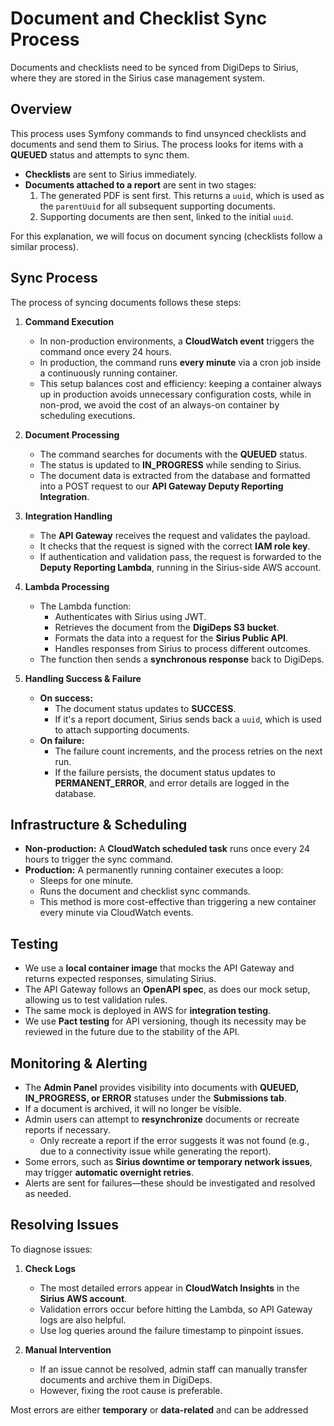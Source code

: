 # Document and Checklist Sync Process

Documents and checklists need to be synced from DigiDeps to Sirius, where they are stored in the Sirius case management system.

## Overview
This process uses Symfony commands to find unsynced checklists and documents and send them to Sirius. The process looks for items with a **QUEUED** status and attempts to sync them.

- **Checklists** are sent to Sirius immediately.
- **Documents attached to a report** are sent in two stages:
  1. The generated PDF is sent first. This returns a `uuid`, which is used as the `parentUuid` for all subsequent supporting documents.
  2. Supporting documents are then sent, linked to the initial `uuid`.

For this explanation, we will focus on document syncing (checklists follow a similar process).

## Sync Process
The process of syncing documents follows these steps:

1. **Command Execution**
   - In non-production environments, a **CloudWatch event** triggers the command once every 24 hours.
   - In production, the command runs **every minute** via a cron job inside a continuously running container.
   - This setup balances cost and efficiency: keeping a container always up in production avoids unnecessary configuration costs, while in non-prod, we avoid the cost of an always-on container by scheduling executions.

2. **Document Processing**
   - The command searches for documents with the **QUEUED** status.
   - The status is updated to **IN_PROGRESS** while sending to Sirius.
   - The document data is extracted from the database and formatted into a POST request to our **API Gateway Deputy Reporting Integration**.

3. **Integration Handling**
   - The **API Gateway** receives the request and validates the payload.
   - It checks that the request is signed with the correct **IAM role key**.
   - If authentication and validation pass, the request is forwarded to the **Deputy Reporting Lambda**, running in the Sirius-side AWS account.

4. **Lambda Processing**
   - The Lambda function:
     - Authenticates with Sirius using JWT.
     - Retrieves the document from the **DigiDeps S3 bucket**.
     - Formats the data into a request for the **Sirius Public API**.
     - Handles responses from Sirius to process different outcomes.
   - The function then sends a **synchronous response** back to DigiDeps.

5. **Handling Success & Failure**
   - **On success:**
     - The document status updates to **SUCCESS**.
     - If it's a report document, Sirius sends back a `uuid`, which is used to attach supporting documents.
   - **On failure:**
     - The failure count increments, and the process retries on the next run.
     - If the failure persists, the document status updates to **PERMANENT_ERROR**, and error details are logged in the database.

## Infrastructure & Scheduling
- **Non-production:** A **CloudWatch scheduled task** runs once every 24 hours to trigger the sync command.
- **Production:** A permanently running container executes a loop:
  - Sleeps for one minute.
  - Runs the document and checklist sync commands.
  - This method is more cost-effective than triggering a new container every minute via CloudWatch events.

## Testing
- We use a **local container image** that mocks the API Gateway and returns expected responses, simulating Sirius.
- The API Gateway follows an **OpenAPI spec**, as does our mock setup, allowing us to test validation rules.
- The same mock is deployed in AWS for **integration testing**.
- We use **Pact testing** for API versioning, though its necessity may be reviewed in the future due to the stability of the API.

## Monitoring & Alerting
- The **Admin Panel** provides visibility into documents with **QUEUED, IN_PROGRESS, or ERROR** statuses under the **Submissions tab**.
- If a document is archived, it will no longer be visible.
- Admin users can attempt to **resynchronize** documents or recreate reports if necessary.
  - Only recreate a report if the error suggests it was not found (e.g., due to a connectivity issue while generating the report).
- Some errors, such as **Sirius downtime or temporary network issues**, may trigger **automatic overnight retries**.
- Alerts are sent for failures—these should be investigated and resolved as needed.

## Resolving Issues
To diagnose issues:

1. **Check Logs**
   - The most detailed errors appear in **CloudWatch Insights** in the **Sirius AWS account**.
   - Validation errors occur before hitting the Lambda, so API Gateway logs are also helpful.
   - Use log queries around the failure timestamp to pinpoint issues.

2. **Manual Intervention**
   - If an issue cannot be resolved, admin staff can manually transfer documents and archive them in DigiDeps.
   - However, fixing the root cause is preferable.

Most errors are either **temporary** or **data-related** and can be addressed
